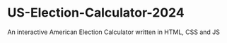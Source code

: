 # US-Election-Calculator-2024
An interactive American Election Calculator written in HTML, CSS and JS
